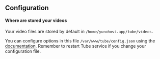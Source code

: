 ## Configuration

#### Where are stored your videos

Your video files are stored by default in `/home/yunohost.app/tube/videos`.

You can configure options in this file `/var/www/tube/config.json` using the [documentation](https://git.mills.io/prologic/tube#configuration). Remember to restart Tube service if you change your configuration file.
